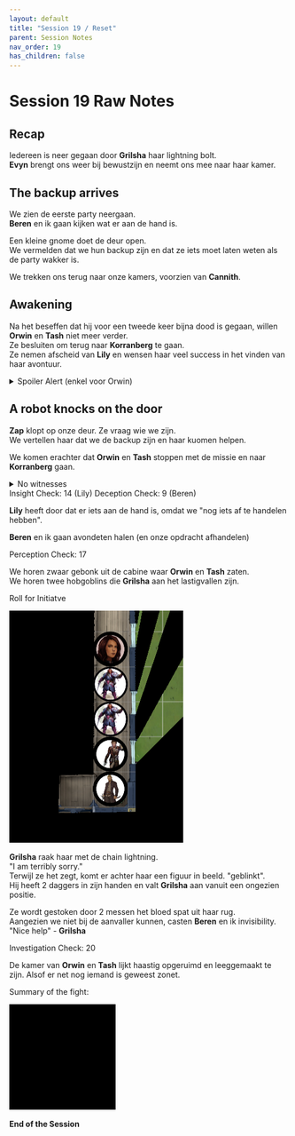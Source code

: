 ```yaml
---
layout: default
title: "Session 19 / Reset"
parent: Session Notes
nav_order: 19
has_children: false
---
```


# Session 19 Raw Notes

## Recap

Iedereen is neer gegaan door **Grilsha** haar lightning bolt.  
**Evyn** brengt ons weer bij bewustzijn en neemt ons mee naar haar kamer.

## The backup arrives

We zien de eerste party neergaan.  
**Beren** en ik gaan kijken wat er aan de hand is.

Een kleine gnome doet de deur open.  
We vermelden dat we hun backup zijn en dat ze iets moet laten weten als de party wakker is.

We trekken ons terug naar onze kamers, voorzien van **Cannith**.

## Awakening

Na het beseffen dat hij voor een tweede keer bijna dood is gegaan, willen **Orwin** en **Tash** niet meer verder.  
Ze besluiten om terug naar **Korranberg** te gaan.  
Ze nemen afscheid van **Lily** en wensen haar veel success in het vinden van haar avontuur.  

<details>
  <summary>Spoiler Alert (enkel voor Orwin)</summary>
  <p>Bij het aankomen in Korranberg, rapporteer ik het avontuur. En vooral het falen ervan. Waar Lily is en nu naar onderweg is.</p>
</details>

## A robot knocks on the door

**Zap** klopt op onze deur. Ze vraag wie we zijn.  
We vertellen haar dat we de backup zijn en haar kuomen helpen.

We komen erachter dat **Orwin** en **Tash** stoppen met de missie en naar **Korranberg** gaan.  

<details>
  <summary>No witnesses</summary>
  <p>We moeten van de ooggetuigen af dus die gaan we eerst nog moeten liquideren.</p>
</details>

<div class="text-red-000">
 Insight Check: 14 (Lily)
 Deception Check: 9 (Beren)
</div>

**Lily** heeft door dat er iets aan de hand is, omdat we "nog iets af te handelen hebben".  

**Beren** en ik gaan avondeten halen (en onze opdracht afhandelen)

<div class="text-red-000">
 Perception Check: 17
</div>

We horen zwaar gebonk uit de cabine waar **Orwin** en **Tash** zaten.  
We horen twee hobgoblins die **Grilsha** aan het lastigvallen zijn.

<div class="text-red-000">
 Roll for Initiatve
</div>

![ambush](img/19_hobgoblin_ambush.PNG)

**Grilsha** raak haar met de chain lightning.  
"I am terribly sorry."  
Terwijl ze het zegt, komt er achter haar een figuur in beeld. "geblinkt".  
Hij heeft 2 daggers in zijn handen en valt **Grilsha** aan vanuit een ongezien positie.

Ze wordt gestoken door 2 messen het bloed spat uit haar rug.  
Aangezien we niet bij de aanvaller kunnen, casten **Beren** en ik invisibility.  
"Nice help" - **Grilsha**

<div class="text-red-000">
 Investigation Check: 20
</div>

De kamer van **Orwin** en **Tash** lijkt haastig opgeruimd en leeggemaakt te zijn. Alsof er net nog iemand is geweest zonet.

Summary of the fight:

![darkness](img/19_darkness.PNG)

**End of the Session**
